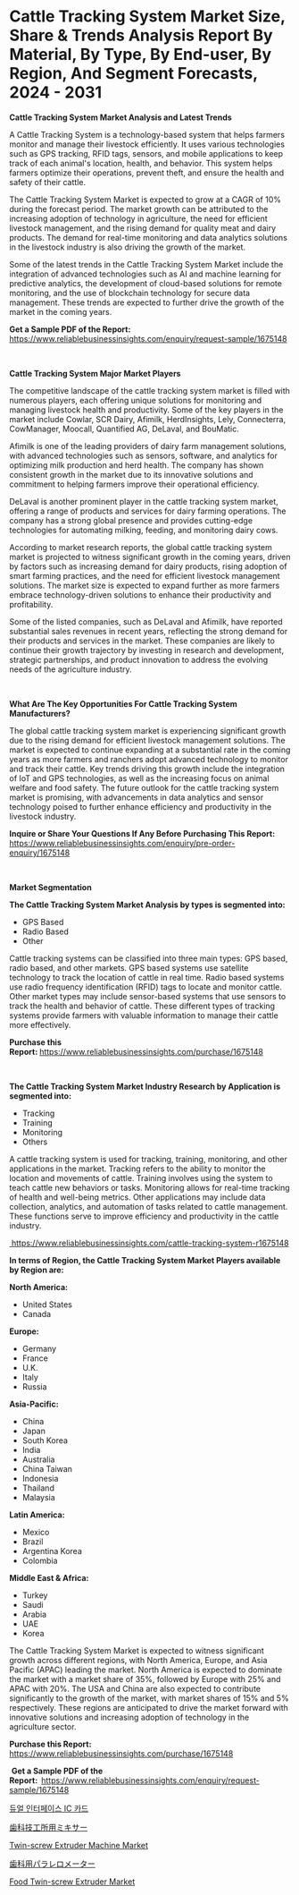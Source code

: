 <p><h1>Cattle Tracking System Market Size, Share & Trends Analysis Report By Material, By Type, By End-user, By Region, And Segment Forecasts, 2024 - 2031</h1></p><p><strong>Cattle Tracking System Market Analysis and Latest Trends</strong></p>
<p><p>A Cattle Tracking System is a technology-based system that helps farmers monitor and manage their livestock efficiently. It uses various technologies such as GPS tracking, RFID tags, sensors, and mobile applications to keep track of each animal's location, health, and behavior. This system helps farmers optimize their operations, prevent theft, and ensure the health and safety of their cattle.</p><p>The Cattle Tracking System Market is expected to grow at a CAGR of 10% during the forecast period. The market growth can be attributed to the increasing adoption of technology in agriculture, the need for efficient livestock management, and the rising demand for quality meat and dairy products. The demand for real-time monitoring and data analytics solutions in the livestock industry is also driving the growth of the market.</p><p>Some of the latest trends in the Cattle Tracking System Market include the integration of advanced technologies such as AI and machine learning for predictive analytics, the development of cloud-based solutions for remote monitoring, and the use of blockchain technology for secure data management. These trends are expected to further drive the growth of the market in the coming years.</p></p>
<p><strong>Get a Sample PDF of the Report:&nbsp;</strong> <a href="https://www.reliablebusinessinsights.com/enquiry/request-sample/1675148">https://www.reliablebusinessinsights.com/enquiry/request-sample/1675148</a></p>
<p>&nbsp;</p>
<p><strong>Cattle Tracking System Major Market Players</strong></p>
<p><p>The competitive landscape of the cattle tracking system market is filled with numerous players, each offering unique solutions for monitoring and managing livestock health and productivity. Some of the key players in the market include Cowlar, SCR Dairy, Afimilk, HerdInsights, Lely, Connecterra, CowManager, Moocall, Quantified AG, DeLaval, and BouMatic.</p><p>Afimilk is one of the leading providers of dairy farm management solutions, with advanced technologies such as sensors, software, and analytics for optimizing milk production and herd health. The company has shown consistent growth in the market due to its innovative solutions and commitment to helping farmers improve their operational efficiency.</p><p>DeLaval is another prominent player in the cattle tracking system market, offering a range of products and services for dairy farming operations. The company has a strong global presence and provides cutting-edge technologies for automating milking, feeding, and monitoring dairy cows.</p><p>According to market research reports, the global cattle tracking system market is projected to witness significant growth in the coming years, driven by factors such as increasing demand for dairy products, rising adoption of smart farming practices, and the need for efficient livestock management solutions. The market size is expected to expand further as more farmers embrace technology-driven solutions to enhance their productivity and profitability.</p><p>Some of the listed companies, such as DeLaval and Afimilk, have reported substantial sales revenues in recent years, reflecting the strong demand for their products and services in the market. These companies are likely to continue their growth trajectory by investing in research and development, strategic partnerships, and product innovation to address the evolving needs of the agriculture industry.</p></p>
<p>&nbsp;</p>
<p><strong>What Are The Key Opportunities For Cattle Tracking System Manufacturers?</strong></p>
<p><p>The global cattle tracking system market is experiencing significant growth due to the rising demand for efficient livestock management solutions. The market is expected to continue expanding at a substantial rate in the coming years as more farmers and ranchers adopt advanced technology to monitor and track their cattle. Key trends driving this growth include the integration of IoT and GPS technologies, as well as the increasing focus on animal welfare and food safety. The future outlook for the cattle tracking system market is promising, with advancements in data analytics and sensor technology poised to further enhance efficiency and productivity in the livestock industry.</p></p>
<p><strong>Inquire or Share Your Questions If Any Before Purchasing This Report:</strong> <a href="https://www.reliablebusinessinsights.com/enquiry/pre-order-enquiry/1675148">https://www.reliablebusinessinsights.com/enquiry/pre-order-enquiry/1675148</a></p>
<p>&nbsp;</p>
<p><strong>Market Segmentation</strong></p>
<p><strong>The Cattle Tracking System Market Analysis by types is segmented into:</strong></p>
<p><ul><li>GPS Based</li><li>Radio Based</li><li>Other</li></ul></p>
<p><p>Cattle tracking systems can be classified into three main types: GPS based, radio based, and other markets. GPS based systems use satellite technology to track the location of cattle in real time. Radio based systems use radio frequency identification (RFID) tags to locate and monitor cattle. Other market types may include sensor-based systems that use sensors to track the health and behavior of cattle. These different types of tracking systems provide farmers with valuable information to manage their cattle more effectively.</p></p>
<p><strong>Purchase this Report:&nbsp;</strong><a href="https://www.reliablebusinessinsights.com/purchase/1675148">https://www.reliablebusinessinsights.com/purchase/1675148</a></p>
<p>&nbsp;</p>
<p><strong>The Cattle Tracking System Market Industry Research by Application is segmented into:</strong></p>
<p><ul><li>Tracking</li><li>Training</li><li>Monitoring</li><li>Others</li></ul></p>
<p><p>A cattle tracking system is used for tracking, training, monitoring, and other applications in the market. Tracking refers to the ability to monitor the location and movements of cattle. Training involves using the system to teach cattle new behaviors or tasks. Monitoring allows for real-time tracking of health and well-being metrics. Other applications may include data collection, analytics, and automation of tasks related to cattle management. These functions serve to improve efficiency and productivity in the cattle industry.</p></p>
<p><a href="https://www.reliablebusinessinsights.com/cattle-tracking-system-r1675148">&nbsp;https://www.reliablebusinessinsights.com/cattle-tracking-system-r1675148</a></p>
<p><strong>In terms of Region, the Cattle Tracking System Market Players available by Region are:</strong></p>
<p>
    <p> <strong> North America: </strong>
        <ul>
            <li>United States</li>
            <li>Canada</li>
        </ul>
        </p> 
    <p> <strong> Europe: </strong>
        <ul>
            <li>Germany</li>
            <li>France</li>
            <li>U.K.</li>
            <li>Italy</li>
            <li>Russia</li>
        </ul>
        </p> 
    <p> <strong> Asia-Pacific: </strong>
        <ul>
            <li>China</li>
            <li>Japan</li>
            <li>South Korea</li>
            <li>India</li>
            <li>Australia</li>
            <li>China Taiwan</li>
            <li>Indonesia</li>
            <li>Thailand</li>
            <li>Malaysia</li>
        </ul>
        </p> 
    <p> <strong> Latin America: </strong>
        <ul>
            <li>Mexico</li>
            <li>Brazil</li>
            <li>Argentina Korea</li>
            <li>Colombia</li>
        </ul>
        </p> 
    <p> <strong> Middle East & Africa: </strong>
        <ul>
            <li>Turkey</li>
            <li>Saudi</li>
            <li>Arabia</li>
            <li>UAE</li>
            <li>Korea</li>
        </ul>
    </p>
    </p>
<p><p>The Cattle Tracking System Market is expected to witness significant growth across different regions, with North America, Europe, and Asia Pacific (APAC) leading the market. North America is expected to dominate the market with a market share of 35%, followed by Europe with 25% and APAC with 20%. The USA and China are also expected to contribute significantly to the growth of the market, with market shares of 15% and 5% respectively. These regions are anticipated to drive the market forward with innovative solutions and increasing adoption of technology in the agriculture sector.</p></p>
<p><strong>Purchase this Report: </strong><a href="https://www.reliablebusinessinsights.com/purchase/1675148">https://www.reliablebusinessinsights.com/purchase/1675148</a></p>
<p>&nbsp;<strong>Get a Sample PDF of the Report:&nbsp;&nbsp;</strong><a href="https://www.reliablebusinessinsights.com/enquiry/request-sample/1675148">https://www.reliablebusinessinsights.com/enquiry/request-sample/1675148</a></p>
<p><strong></strong></p>
<p><p><a href="https://github.com/Madalyell456456/Market-Research-Report-List-2/blob/main/6571775101360.md">듀얼 인터페이스 IC 카드</a></p><p><a href="https://github.com/LizaHeller2023/Market-Research-Report-List-1/blob/main/3025250107260.md">歯科技工所用ミキサー</a></p><p><a href="https://github.com/MyrtisWest1/Market-Research-Report-List-1/blob/main/twin-screw-extruder-machine-market.md">Twin-screw Extruder Machine Market</a></p><p><a href="https://github.com/deonnorth8/Market-Research-Report-List-1/blob/main/2134902107259.md">歯科用パラレロメーター</a></p><p><a href="https://github.com/LaceyZemlak1/Market-Research-Report-List-1/blob/main/food-twin-screw-extruder-market.md">Food Twin-screw Extruder Market</a></p></p>